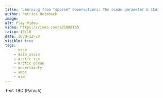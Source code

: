 ```yaml
---
title: 'Learning from "sparse" observations: The ocean parameter & state estimation problem'
author: Patrick Heimbach
image:
alt: Play Video
video: https://vimeo.com/521800135
ratio: 16/10
date: 2020-12-20
visible: true
tags:
    - ecco
    - data_assim
    - arctic_ice
    - arctic_ocean
    - uncertainty
    - amoc
    - osd
---
```

Text TBD (Patrick)
